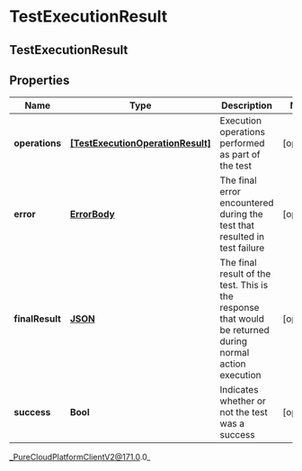 # TestExecutionResult

## TestExecutionResult

## Properties

|Name | Type | Description | Notes|
|------------ | ------------- | ------------- | -------------|
| **operations** | [**[TestExecutionOperationResult]**]([TestExecutionOperationResult]) | Execution operations performed as part of the test | [optional] |
| **error** | [**ErrorBody**](ErrorBody) | The final error encountered during the test that resulted in test failure | [optional] |
| **finalResult** | [**JSON**]() | The final result of the test. This is the response that would be returned during normal action execution | [optional] |
| **success** | **Bool** | Indicates whether or not the test was a success | [optional] |



_PureCloudPlatformClientV2@171.0.0_
